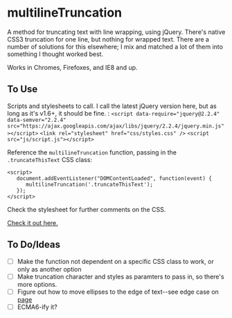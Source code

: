 # multilineTruncation
A method for truncating text with line wrapping, using jQuery. There's native CSS3 truncation for one line, but nothing for wrapped text. There are a number of solutions for this elsewhere; I mix and matched a lot of them into something I thought worked best.

Works in Chromes, Firefoxes, and IE8 and up.

## To Use
Scripts and stylesheets to call. I call the latest jQuery version here, but as long as it's v1.6+, it should be fine. :
`<script data-require="jquery@2.2.4" data-semver="2.2.4" src="https://ajax.googleapis.com/ajax/libs/jquery/2.2.4/jquery.min.js"></script>`
`<link rel="stylesheet" href="css/styles.css" />`
`<script src="js/script.js"></script>`

Reference the `multilineTruncation` function, passing in the `.truncateThisText` CSS class:
```
<script>
   document.addEventListener("DOMContentLoaded", function(event) { 
      multilineTruncation('.truncateThisText');
   });
</script>
```

Check the stylesheet for further comments on the CSS.

[Check it out here.](https://jdinitto.github.io/multilineTruncation)

## To Do/Ideas
- [ ] Make the function not dependent on a specific CSS class to work, or only as another option
- [ ] Make truncation character and styles as paramters to pass in, so there's more options.
- [ ] Figure out how to move ellipses to the edge of text--see edge case on [page](https://jdinitto.github.io/multilineTruncation)
- [ ] ECMA6-ify it?
